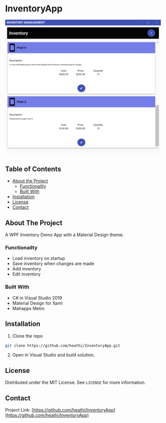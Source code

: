 # InventoryApp

 ![Image of InventoryApp](/images/app.png)

## Table of Contents

* [About the Project](#about-the-project)
  * [Functionailty](#functionailty)
  * [Built With](#built-with)
* [Installation](#installation)
* [License](#license)
* [Contact](#contact)

## About The Project

A WPF Inventory Demo App with a Material Design theme.

### Functionailty
 * Load inventory on startup
 * Save inventory when changes are made
 * Add inventory
 * Edit inventory

### Built With

* C# in Visual Studio 2019
* Material Design for Xaml
* Mahapps Metro

## Installation

1. Clone the repo
```sh
git clone https://github.com/heathi/InventoryApp.git
```
2. Open in Visual Studio and build solution.



## License

Distributed under the MIT License. See `LICENSE` for more information.


## Contact

Project Link: [https://github.com/heathi/InventoryApp](https://github.com/heathi/InventoryApp)
